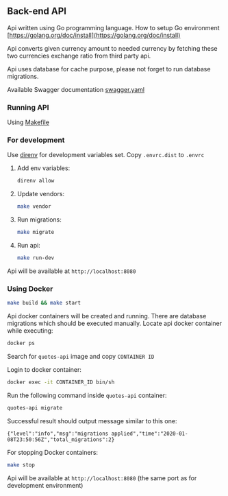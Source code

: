 ## Back-end API

Api written using Go programming language. How to setup Go environment
[https://golang.org/doc/install](https://golang.org/doc/install) 

Api converts given currency amount to needed currency by fetching these
two currencies exchange ratio from third party api.

Api uses database for cache purpose, please not forget to run database migrations.

Available Swagger documentation [swagger.yaml](.doc/swagger.yaml)
 
### Running API
Using [Makefile](https://en.wikipedia.org/wiki/Makefile)

### For development
Use [direnv](https://direnv.net/) for development variables set. 
Copy ```.envrc.dist``` to ```.envrc```

1. Add env variables:
    ```bash
    direnv allow
    ```
1. Update vendors:
    ```bash
    make vendor
    ```
1. Run migrations:
    ```bash
    make migrate
    ```
1. Run api:
    ```bash
    make run-dev
    ```

Api will be available at ```http://localhost:8080```

### Using Docker
```bash
make build && make start
```
Api docker containers will be created and running. There are
database migrations which should be executed manually.
Locate api docker container while executing:
```bash
docker ps
```
Search for `quotes-api` image and copy `CONTAINER ID`

Login to docker container:
```bash
docker exec -it CONTAINER_ID bin/sh
```

Run the following command inside `quotes-api` container:
```bash
quotes-api migrate
```

Successful result should output message similar to this one:
```
{"level":"info","msg":"migrations applied","time":"2020-01-08T23:50:56Z","total_migrations":2}
```

For stopping Docker containers:
```bash
make stop
```

Api will be available at ```http://localhost:8080``` (the same port as for development environment)